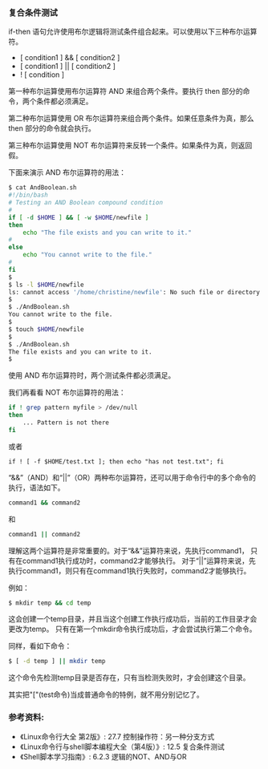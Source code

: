 ### 复合条件测试

if-then 语句允许使用布尔逻辑将测试条件组合起来。可以使用以下三种布尔运算符。
- [ condition1 ] && [ condition2 ]
- [ condition1 ] || [ condition2 ]
- ! [ condition ]

第一种布尔运算使用布尔运算符 AND 来组合两个条件。要执行 then 部分的命令，两个条件都必须满足。

第二种布尔运算使用 OR 布尔运算符来组合两个条件。如果任意条件为真，那么 then 部分的命令就会执行。

第三种布尔运算使用 NOT 布尔运算符来反转一个条件。如果条件为真，则返回假。

下面来演示 AND 布尔运算符的用法：

```bash
$ cat AndBoolean.sh
#!/bin/bash
# Testing an AND Boolean compound condition
#
if [ -d $HOME ] && [ -w $HOME/newfile ]
then
    echo "The file exists and you can write to it."
#
else
    echo "You cannot write to the file."
#
fi
$
$ ls -l $HOME/newfile
ls: cannot access '/home/christine/newfile': No such file or directory
$
$ ./AndBoolean.sh
You cannot write to the file.
$
$ touch $HOME/newfile
$
$ ./AndBoolean.sh
The file exists and you can write to it.
$
```

使用 AND 布尔运算符时，两个测试条件都必须满足。

我们再看看 NOT 布尔运算符的用法：

```bash
if ! grep pattern myfile > /dev/null
then
    ... Pattern is not there
fi
```

或者

```
if ! [ -f $HOME/test.txt ]; then echo "has not test.txt"; fi
```

“&&”（AND）和“||”（OR）两种布尔运算符，还可以用于命令行中的多个命令的执行，语法如下。

```bash
command1 && command2
```

和

```bash
command1 || command2
```

理解这两个运算符是非常重要的。对于“&&”运算符来说，先执行command1，
只有在command1执行成功时，command2才能够执行。
对于“||”运算符来说，先执行command1，则只有在command1执行失败时，command2才能够执行。

例如：

```bash
$ mkdir temp && cd temp
```

这会创建一个temp目录，并且当这个创建工作执行成功后，当前的工作目录才会更改为temp。
只有在第一个mkdir命令执行成功后，才会尝试执行第二个命令。

同样，看如下命令：

```bash
$ [ -d temp ] || mkdir temp
```

这个命令先检测temp目录是否存在，只有当检测失败时，才会创建这个目录。

其实把"["(test命令)当成普通命令的特例，就不用分别记忆了。


### 参考资料:
- 《Linux命令行大全 第2版》: 27.7 控制操作符：另一种分支方式
- 《Linux命令行与shell脚本编程大全（第4版）》: 12.5 复合条件测试
- 《Shell脚本学习指南》: 6.2.3 逻辑的NOT、AND与OR
